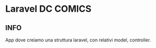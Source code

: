 # Laravel DC COMICS

## INFO

App dove creiamo una struttura laravel, con relativi model, controller.



